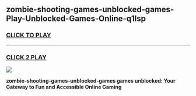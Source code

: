 
## zombie-shooting-games-unblocked-games-Play-Unblocked-Games-Online-q1lsp
<h3>
<a href="https://premium76.site?title=zombie-shooting-games-unblocked-games&ref=25A">CLICK TO PLAY</a></h3>
<hr>

<h3>
<a href="https://premium76.site?title=zombie-shooting-games-unblocked-games&ref=25A">CLICK 2 PLAY</a>
  
</h3>

<a href="https://premium76.site?title=zombie-shooting-games-unblocked-games&ref=25A"><img src="https://clearcache.store/games.png"></a>


**zombie-shooting-games-unblocked-games games unblocked: Your Gateway to Fun and Accessible Online Gaming**
